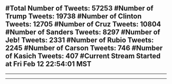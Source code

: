 #Total Number of Tweets: 57253 
#Number of Trump Tweets: 19738
#Number of Clinton Tweets: 12705
#Number of Cruz Tweets: 10804
#Number of Sanders Tweets: 8297
#Number of Jeb! Tweets: 2331
#Number of Rubio Tweets: 2245
#Number of Carson Tweets: 746
#Number of Kasich Tweets: 407
#Current Stream Started at Fri Feb 12 22:54:01 MST
---
---
---
